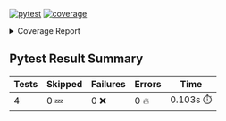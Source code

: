 [![pytest](https://github.com/7rikazhexde/trial-test/actions/workflows/pytest_step_summary.yml/badge.svg)](https://github.com/7rikazhexde/trial-test/actions/workflows/pytest_step_summary.yml)
<a href="https://github.com/7rikazhexde/trial-test/blob/35ff0ad9a85c171122d3a6a5702cc9cbe8263c7c/README.md"><img alt="coverage" src="https://img.shields.io/badge/coverage-100%25-brightgreen.svg" /></a><details><summary>Coverage Report </summary><table><tr><th>File</th><th>Stmts</th><th>Miss</th><th>Cover</th><th>Missing</th></tr><tbody><tr><td><a href="https://github.com/7rikazhexde/trial-test/blob/35ff0ad9a85c171122d3a6a5702cc9cbe8263c7c/__init__.py">\_\_init\_\_.py</a></td><td>0</td><td>0</td><td>100%</td><td>&nbsp;</td></tr><tr><td><a href="https://github.com/7rikazhexde/trial-test/blob/35ff0ad9a85c171122d3a6a5702cc9cbe8263c7c/operations.py">operations.py</a></td><td>9</td><td>0</td><td>100%</td><td>&nbsp;</td></tr><tr><td><b>TOTAL</b></td><td><b>9</b></td><td><b>0</b></td><td><b>100%</b></td><td>&nbsp;</td></tr></tbody></table></details>

## Pytest Result Summary
| Tests | Skipped | Failures | Errors | Time |
| ----- | ------- | -------- | -------- | ------------------ |
| 4 | 0 :zzz: | 0 :x: | 0 :fire: | 0.103s :stopwatch: |

